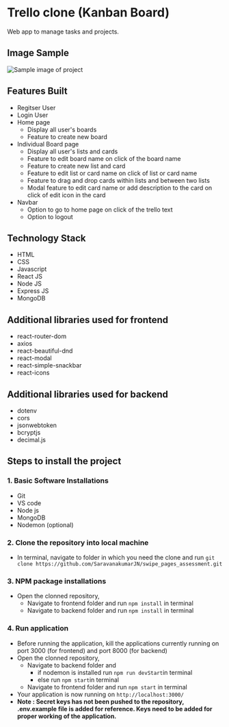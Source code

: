 # Trello clone (Kanban Board)
Web app to manage tasks and projects.

## Image Sample
![Sample image of project](https://i.imgur.com/q1Ur2kC.png)

## Features Built
- Regitser User
- Login User
- Home page
    - Display all user's boards
    - Feature to create new board
- Individual Board page
    - Display all user's lists and cards
    - Feature to edit board name on click of the board name
    - Feature to create new list and card
    - Feature to edit list or card name on click of list or card name
    - Feature to drag and drop cards within lists and between two lists
    - Modal feature to edit card name or add description to the card on click of edit icon in the card
- Navbar
    - Option to go to home page on click of the trello text
    - Option to logout

## Technology Stack
- HTML
- CSS
- Javascript
- React JS
- Node JS
- Express JS
- MongoDB

## Additional libraries used for frontend
- react-router-dom
- axios
- react-beautiful-dnd
- react-modal
- react-simple-snackbar
- react-icons

## Additional libraries used for backend
- dotenv
- cors
- jsonwebtoken
- bcryptjs
- decimal.js

## Steps to install the project
### 1. Basic Software Installations
- Git
- VS code
- Node js
- MongoDB
- Nodemon (optional)

### 2. Clone the repository into local machine
- In terminal, navigate to folder in which you need the clone and run `git clone https://github.com/SaravanakumarJN/swipe_pages_assessment.git`

### 3. NPM package installations
- Open the clonned repository,
    - Navigate to frontend folder and run `npm install` in terminal
    - Navigate to backend folder and run `npm install` in terminal
 
### 4. Run application
- Before running the application, kill the applications currently running on port 3000 (for frontend) and port 8000 (for backend)
- Open the clonned repository,
    - Navigate to backend folder and 
        - if nodemon is installed run `npm run devStart`in terminal
        - else run `npm start`in terminal
    - Navigate to frontend folder and run `npm start` in terminal
- Your application is now running on `http://localhost:3000/`
- **Note : Secret keys has not been pushed to the repository, .env.example file is added for reference. Keys need to be added for proper working of the application.**
